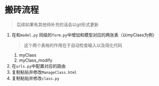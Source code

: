 # 搬砖流程

> 后续如果有其他待补充的话会以git形式更新

1. 在和``model.py`` 同级的``form.py``中增加和模型对应的两张表（以myClass为例）  
    > 这个两个表格的作用在于自动检查输入以及简化代码
   1. myClass
   2. myClass_modify
2. 在``urls.py``中配置对应的路由
3. 复制粘贴并修改``ManageClass.html``
4. 复制粘贴并修改``class.py``
